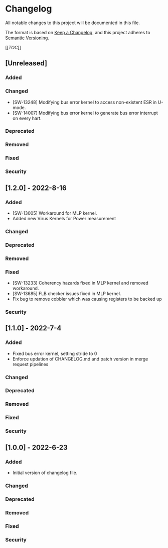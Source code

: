# Changelog
All notable changes to this project will be documented in this file.

The format is based on [Keep a Changelog](https://keepachangelog.com/en/1.0.0/),
and this project adheres to [Semantic Versioning](https://semver.org/spec/v2.0.0.html).

[[_TOC_]]

## [Unreleased]

### Added
### Changed
- [SW-13248] Modifying bus error kernel to access non-existent ESR in U-mode.
- [SW-14007] Modifying bus error kernel to generate bus error interrupt on every hart.
### Deprecated
### Removed
### Fixed
### Security

## [1.2.0] - 2022-8-16
### Added
- [SW-13005] Workaround for MLP kernel.
- Added new Virus Kernels for Power measurement
### Changed
### Deprecated
### Removed
### Fixed
- [SW-13233] Coherency hazards fixed in MLP kernel and removed workaround.
- [SW-13685] FLB checker issues fixed in MLP kernel.
- Fix bug to remove cobbler which was causing registers to be backed up
### Security

## [1.1.0] - 2022-7-4
### Added
- Fixed bus error kernel, setting stride to 0
- Enforce updation of CHANGELOG.md and patch version in merge request pipelines
### Changed
### Deprecated
### Removed
### Fixed
### Security

## [1.0.0] - 2022-6-23
### Added
- Initial version of changelog file.
### Changed
### Deprecated
### Removed
### Fixed
### Security

